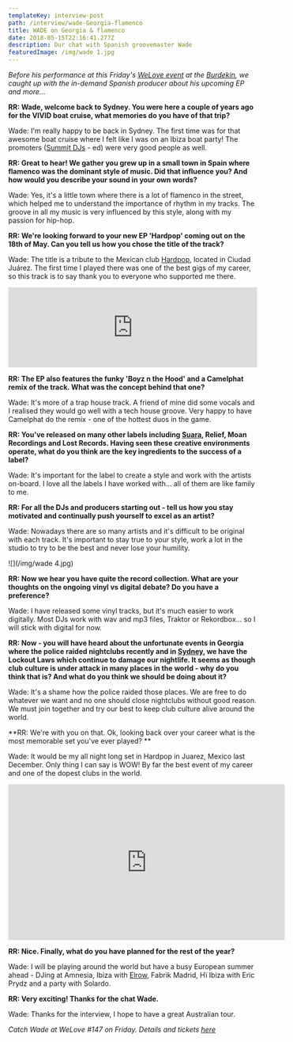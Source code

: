 ```yaml
---
templateKey: interview-post
path: /interview/wade-Georgia-flamenco
title: WADE on Georgia & flamenco
date: 2018-05-15T22:16:41.277Z
description: Our chat with Spanish groovemaster Wade
featuredImage: /img/wade 1.jpg
---
```

_Before his performance at this Friday's [WeLove event](https://www.ravereviewz.net/Event/WeLove-148-Wade-Fernando-Mesa-Darlinghurst/264) at the [Burdekin](https://www.ravereviewz.net/Venue/Burdekin-Hotel/27), we caught up with the in-demand Spanish producer about his upcoming EP and more..._

**RR: Wade, welcome back to Sydney. You were here a couple of years ago for the VIVID boat cruise, what memories do you have of that trip?**

Wade: I'm really happy to be back in Sydney. The first time was for that awesome boat cruise where I felt like I was on an Ibiza boat party! The promoters ([Summit DJs](https://www.ravereviewz.net/Promoter/Summit-DJs/239) - ed) were very good people as well.
<br> 

**RR: Great to hear! We gather you grew up in a small town in Spain where flamenco was the dominant style of music. Did that influence you? And how would you describe your sound in your own words?**

Wade: Yes, it's a little town where there is a lot of flamenco in the street, which helped me to understand the importance of rhythm in my tracks. The groove in all my music is very influenced by this style, along with my passion for hip-hop.
<br> 

**RR: We're looking forward to your new EP 'Hardpop' coming out on the 18th of May. Can you tell us how you chose the title of the track?**

Wade: The title is a tribute to the Mexican club [Hardpop](https://www.facebook.com/HardpopJuarez/), located in Ciudad Juárez. The first time I played there was one of the best gigs of my career, so this track is to say thank you to everyone who supported me there. 
<br> 

<iframe src="https://embed.beatport.com/?id=10495923&type=track" width="100%" height="162" frameborder="0" scrolling="no" style="max-width:600px;"></iframe>

**RR: The EP also features the funky 'Boyz n the Hood' and a Camelphat remix of the track. What was the concept behind that one?**

Wade: It's more of a trap house track. A friend of mine did some vocals and I realised they would go well with a tech house groove. Very happy to have Camelphat do the remix - one of the hottest duos in the game.
<br> 

**RR: You've released on many other labels including [Suara](https://www.facebook.com/suaramusic/), Relief, Moan Recordings and Lost Records. Having seen these creative environments operate, what do you think are the key ingredients to the success of a label?**

Wade: It's important for the label to create a style and work with the artists on-board. I love all the labels I have worked with... all of them are like family to me.
<br> 

**RR: For all the DJs and producers starting out - tell us how you stay motivated and continually push yourself to excel as an artist?**

Wade: Nowadays there are so many artists and it's difficult to be original with each track. It's important to stay true to your style, work a lot in the studio to try to be the best and never lose your humility.
<br> 

![](/img/wade 4.jpg)

**RR: Now we hear you have quite the record collection. What are your thoughts on the ongoing vinyl vs digital debate? Do you have a preference?**

Wade: I have released some vinyl tracks, but it's much easier to work digitally. Most DJs work with wav and mp3 files, Traktor or Rekordbox... so I will stick with digital for now. 
<br>  

**RR: Now - you will have heard about the unfortunate events in Georgia where the police raided nightclubs recently and in [Sydney](https://www.ravereviewz.net/Events-Location/Sydney), we have the Lockout Laws which continue to damage our nightlife. It seems as though club culture is under attack in many places in the world - why do you think that is? And what do you think we should be doing about it?**

Wade: It's a shame how the police raided those places. We are free to do whatever we want and no one should close nightclubs without good reason. We must join together and try our best to keep club culture alive around the world.
<br> 

**RR: We're with you on that. Ok, looking back over your career what is the most memorable set you've ever played? **

Wade: It would be my all night long set in Hardpop in Juarez, Mexico last December. Only thing I can say is WOW! By far the best event of my career and one of the dopest clubs in the world.
<br>

<iframe width="560" height="315" src="https://www.youtube.com/embed/8FfHL0s_uVM" frameborder="0" allow="autoplay; encrypted-media" allowfullscreen></iframe> 

**RR: Nice. Finally, what do you have planned for the rest of the year?**

Wade: I will be playing around the world but have a busy European summer ahead - DJing at Amnesia, Ibiza with [Elrow](https://www.facebook.com/elrowofficial/), Fabrik Madrid, Hï Ibiza with Eric Prydz and a party with Solardo.
<br> 

**RR: Very exciting! Thanks for the chat Wade.**

Wade: Thanks for the interview, I hope to have a great Australian tour.

_Catch Wade at WeLove #147 on Friday. Details and tickets [here](https://www.ravereviewz.net/Event/WeLove-148-Wade-Fernando-Mesa-Darlinghurst/264)_
